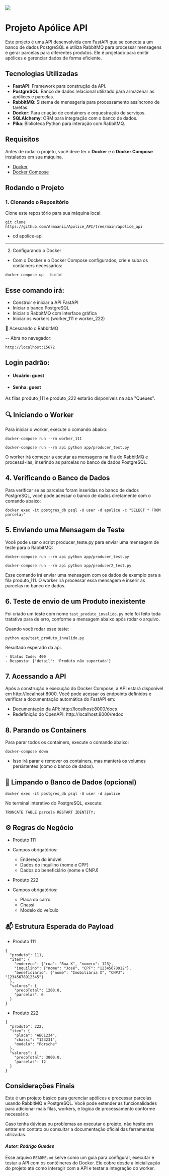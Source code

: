 <!-- banner -->
<img src="https://github.com/amajaying/amajaying/blob/main/Banner.png">

# Projeto Apólice API

Este projeto é uma API desenvolvida com FastAPI que se conecta a um banco de dados PostgreSQL e utiliza RabbitMQ para processar mensagens e gerar parcelas para diferentes produtos. Ele é projetado para emitir apólices e gerenciar dados de forma eficiente.

## Tecnologias Utilizadas

- **FastAPI**: Framework para construção da API.
- **PostgreSQL**: Banco de dados relacional utilizado para armazenar as apólices e parcelas.
- **RabbitMQ**: Sistema de mensageria para processamento assíncrono de tarefas.
- **Docker**: Para criação de containers e orquestração de serviços.
- **SQLAlchemy**: ORM para integração com o banco de dados.
- **Pika**: Biblioteca Python para interação com RabbitMQ.

## Requisitos

Antes de rodar o projeto, você deve ter o **Docker** e o **Docker Compose** instalados em sua máquina.
- [Docker](https://www.docker.com/get-started)
- [Docker Compose](https://docs.docker.com/compose/install/)

## Rodando o Projeto

### 1. Clonando o Repositório

Clone este repositório para sua máquina local:

````
git clone https://github.com/Armaanii/Apolice_API/tree/main/apolice_api
````
- cd apolice-api

---------------------------------------------------------------------------------------------

2. Configurando o Docker
- Com o Docker e o Docker Compose configurados, crie e suba os containers necessários:
````
docker-compose up --build
````

## Esse comando irá:
- Construir e iniciar a API FastAPI
- Iniciar o banco PostgreSQL
- Iniciar o RabbitMQ com interface gráfica
- Iniciar os workers (worker_111 e worker_222)

🐇 Acessando o RabbitMQ

-- Abra no navegador:
````
http://localhost:15672
````

## Login padrão:
- #### Usuário: guest
- #### Senha: guest

As filas produto_111 e produto_222 estarão disponíveis na aba "Queues".


## 🔍 Iniciando o Worker

Para iniciar o worker, execute o comando abaixo:
````
docker-compose run --rm worker_111
````
````
docker-compose run --rm api python app/producer_test.py
````
O worker irá começar a escutar as mensagens na fila do RabbitMQ e processá-las, 
inserindo as parcelas no banco de dados PostgreSQL.

## 4. Verificando o Banco de Dados

Para verificar se as parcelas foram inseridas no banco de dados PostgreSQL, 
você pode acessar o banco de dados diretamente com o comando abaixo:
````
docker exec -it postgres_db psql -U user -d apolice -c "SELECT * FROM parcela;"
````

## 5. Enviando uma Mensagem de Teste

Você pode usar o script producer_teste.py para enviar uma mensagem de teste para o RabbitMQ:
````
docker-compose run --rm api python app/producer_test.py
````
````
docker-compose run --rm api python app/producer2_test.py
````

Esse comando irá enviar uma mensagem com os dados de exemplo para a fila produto_111. 
O worker irá processar essa mensagem e inserir as parcelas no banco de dados.

## 6. Teste de envio de um Produto inexistente

Foi criado um teste com nome ````test_produto_invalido.py```` nele foi feito toda tratativa para de erro, 
conforme a mensagem abaixo após rodar o arquivo.

Quando você rodar esse teste:
````
python app/test_produto_invalido.py
````

Resultado esperado da api.

````
- Status Code: 400
- Resposta: {'detail': 'Produto não suportado'}
````

## 7. Acessando a API
Após a construção e execução do Docker Compose, a API estará disponível 
em http://localhost:8000. Você pode acessar os endpoints definidos e verificar a 
documentação automática do FastAPI em:
- Documentação da API: http://localhost:8000/docs
- Redefinição do OpenAPI: http://localhost:8000/redoc

## 8. Parando os Containers
Para parar todos os containers, execute o comando abaixo:
````
docker-compose down
````

- Isso irá parar e remover os containers, mas manterá os volumes persistentes (como o banco de dados).

## 🔄 Limpando o Banco de Dados (opcional)
````
docker exec -it postgres_db psql -U user -d apolice
````

No terminal interativo do PostgreSQL, execute:
````
TRUNCATE TABLE parcela RESTART IDENTITY;
````

## ⚙️ Regras de Negócio
- Produto 111
- Campos obrigatórios:
    - Endereço do imóvel
    - Dados do inquilino (nome e CPF)
    - Dados do beneficiário (nome e CNPJ)

- Produto 222
- Campos obrigatórios:
    - Placa do carro
    - Chassi
    - Modelo do veículo

## 📬 Estrutura Esperada do Payload
- Produto 111

```
{
  "produto": 111,
  "item": {
    "endereco": {"rua": "Rua X", "numero": 123},
    "inquilino": {"nome": "José", "CPF": "12345678912"},
    "beneficiario": {"nome": "Imobiliária X", "CNPJ": "12345678912345"}
  },
  "valores": {
    "precoTotal": 1200.0,
    "parcelas": 6
  }
}
```
- Produto 222

```
{
  "produto": 222,
  "item": {
    "placa": "ABC1234",
    "chassi": "123231",
    "modelo": "Porsche"
  },
  "valores": {
    "precoTotal": 3000.0,
    "parcelas": 12
  }
}
```

## Considerações Finais
Este é um projeto básico para gerenciar apólices e processar parcelas usando RabbitMQ e PostgreSQL. 
Você pode estender as funcionalidades para adicionar mais filas, workers, e lógica de processamento conforme necessário.

Caso tenha dúvidas ou problemas ao executar o projeto, não hesite em entrar em contato ou consultar 
a documentação oficial das ferramentas utilizadas.

#### *Autor: Rodrigo Guedes*

Esse arquivo `README.md` serve como um guia para configurar, executar e testar a API com os contêineres do Docker. 
Ele cobre desde a inicialização do projeto até como interagir com a API e testar a integração do worker.



